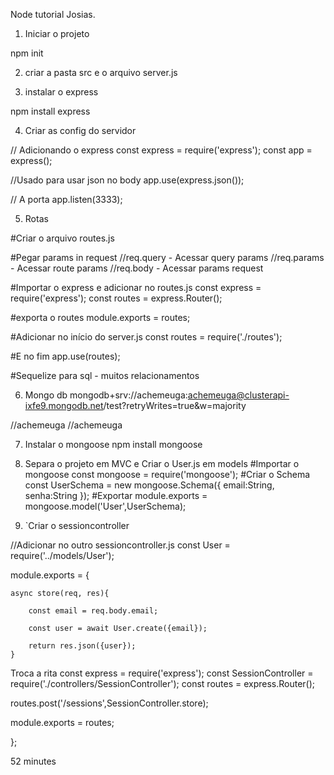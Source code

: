 Node tutorial Josias.

1. Iniciar o projeto

npm init

2. criar a pasta src e o arquivo server.js

3. instalar o express

npm install express

4. Criar as config do servidor

// Adicionando o express
const express = require('express');
const app = express();

//Usado para usar json no body
app.use(express.json());

// A porta
app.listen(3333);

5. Rotas

#Criar o arquivo routes.js 

#Pegar params in request
//req.query - Acessar query params
//req.params - Acessar route params
//req.body - Acessar params request

#Importar o express e adicionar no routes.js
const express = require('express');
const routes = express.Router();

#exporta o routes
module.exports = routes;

#Adicionar no início do server.js
const routes = require('./routes');

#E no fim
app.use(routes);

#Sequelize para sql - muitos relacionamentos

6. Mongo db
mongodb+srv://achemeuga:achemeuga@clusterapi-ixfe9.mongodb.net/test?retryWrites=true&w=majority

//achemeuga
//achemeuga

7. Instalar o mongoose
npm install mongoose

8. Separa o projeto em MVC e Criar o User.js em models
#Importar o mongoose
const mongoose = require('mongoose');
#Criar o Schema
const UserSchema = new mongoose.Schema({
    email:String,
    senha:String
});
#Exportar
module.exports = mongoose.model('User',UserSchema);

9. `Criar o sessioncontroller

//Adicionar no outro sessioncontroller.js
const User = require('../models/User');

module.exports = {


    async store(req, res){

        const email = req.body.email;

        const user = await User.create({email});

        return res.json({user});
    }

Troca a rita
const express = require('express');
const SessionController = require('./controllers/SessionController');
const routes = express.Router();


routes.post('/sessions',SessionController.store);


module.exports = routes;


};


52 minutes